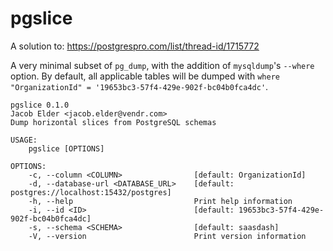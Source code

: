 # pgslice

A solution to: https://postgrespro.com/list/thread-id/1715772

A very minimal subset of `pg_dump`, with the addition of `mysqldump`'s `--where` option. By default, all applicable tables will be dumped with `where "OrganizationId" = '19653bc3-57f4-429e-902f-bc04b0fca4dc'`.

```
pgslice 0.1.0
Jacob Elder <jacob.elder@vendr.com>
Dump horizontal slices from PostgreSQL schemas

USAGE:
    pgslice [OPTIONS]

OPTIONS:
    -c, --column <COLUMN>                [default: OrganizationId]
    -d, --database-url <DATABASE_URL>    [default: postgres://localhost:15432/postgres]
    -h, --help                           Print help information
    -i, --id <ID>                        [default: 19653bc3-57f4-429e-902f-bc04b0fca4dc]
    -s, --schema <SCHEMA>                [default: saasdash]
    -V, --version                        Print version information
```
